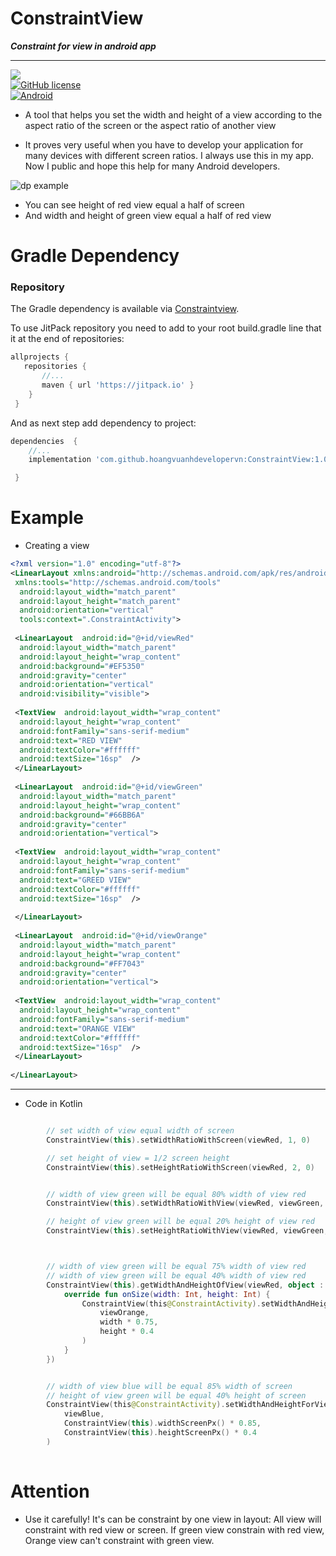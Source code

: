 # ConstraintView  

_**Constraint for view in android app**_
  
  ---
[![](https://jitpack.io/v/hoangvuanhdevelopervn/sdimen.svg)](https://jitpack.io/#hoangvuanhdevelopervn/ConstraintView/1.0)  
[![GitHub license](https://img.shields.io/hexpm/l/plug.svg)](https://github.com/ogiba/StyleableShareDialog/blob/master/LICENSE)  
[![Android](https://img.shields.io/badge/platform-android-green.svg)](https://developer.android.com/index.html)  
  
- A tool that helps you set the width and height of a view according to the aspect ratio of the screen or the aspect ratio of another view
  
- It proves very useful when you have to develop your application for many devices with different screen ratios. I always use this in my app. Now I public and hope this help for many Android developers.
  
  
  
![dp example](https://scontent.fhan2-4.fna.fbcdn.net/v/t1.15752-9/118761716_752876715288816_5417809174118962008_n.jpg?_nc_cat=105&_nc_sid=b96e70&_nc_ohc=zHJEvaFV1AEAX9icwJM&_nc_ht=scontent.fhan2-4.fna&oh=718fdbe5a589d7153bbaebc0c96593d0&oe=5F765A5F)  
  
  
  
-  You can see height of red view equal a half of screen
-  And width and height of green view equal a half of red view
  
  
# Gradle Dependency  
  
### Repository  
  
The Gradle dependency is available via [Constraintview](https://jitpack.io/#hoangvuanhdevelopervn/ConstraintView/1.0).  
  
To use JitPack repository you need to add to your root build.gradle line that it at the end of repositories:  
  
```gradle  
allprojects {  
   repositories { 
       //...        
       maven { url 'https://jitpack.io' }  
    }
 }
```  

And as next step add dependency to project:  
  
```gradle  
dependencies  {   
    //...
    implementation 'com.github.hoangvuanhdevelopervn:ConstraintView:1.0'

 }  
```  
  
  
  # Example
  
  
- Creating a view 
  
```xml  
<?xml version="1.0" encoding="utf-8"?>  
<LinearLayout xmlns:android="http://schemas.android.com/apk/res/android"  
 xmlns:tools="http://schemas.android.com/tools"  
  android:layout_width="match_parent"  
  android:layout_height="match_parent"  
  android:orientation="vertical"  
  tools:context=".ConstraintActivity">  
  
 <LinearLayout  android:id="@+id/viewRed"  
  android:layout_width="match_parent"  
  android:layout_height="wrap_content"  
  android:background="#EF5350"  
  android:gravity="center"  
  android:orientation="vertical"  
  android:visibility="visible">  
  
 <TextView  android:layout_width="wrap_content"  
  android:layout_height="wrap_content"  
  android:fontFamily="sans-serif-medium"  
  android:text="RED VIEW"  
  android:textColor="#ffffff"  
  android:textSize="16sp"  />  
 </LinearLayout>  
 
 <LinearLayout  android:id="@+id/viewGreen"  
  android:layout_width="match_parent"  
  android:layout_height="wrap_content"  
  android:background="#66BB6A"  
  android:gravity="center"  
  android:orientation="vertical">  
  
 <TextView  android:layout_width="wrap_content"  
  android:layout_height="wrap_content"  
  android:fontFamily="sans-serif-medium"  
  android:text="GREED VIEW"  
  android:textColor="#ffffff"  
  android:textSize="16sp"  />  
  
 </LinearLayout>  
 
 <LinearLayout  android:id="@+id/viewOrange"  
  android:layout_width="match_parent"  
  android:layout_height="wrap_content"  
  android:background="#FF7043"  
  android:gravity="center"  
  android:orientation="vertical">  
  
 <TextView  android:layout_width="wrap_content"  
  android:layout_height="wrap_content"  
  android:fontFamily="sans-serif-medium"  
  android:text="ORANGE VIEW"  
  android:textColor="#ffffff"  
  android:textSize="16sp"  />  
 </LinearLayout>  
 
</LinearLayout>  
```  
  
  
---  
 - Code in Kotlin  

```kotlin  

        // set width of view equal width of screen
        ConstraintView(this).setWidthRatioWithScreen(viewRed, 1, 0)

        // set height of view = 1/2 screen height
        ConstraintView(this).setHeightRatioWithScreen(viewRed, 2, 0)


        // width of view green will be equal 80% width of view red
        ConstraintView(this).setWidthRatioWithView(viewRed, viewGreen, 0.8, 0.0)

        // height of view green will be equal 20% height of view red
        ConstraintView(this).setHeightRatioWithView(viewRed, viewGreen, 0.2, 0.0)



        // width of view green will be equal 75% width of view red
        // width of view green will be equal 40% width of view red
        ConstraintView(this).getWidthAndHeightOfView(viewRed, object : IViewSizeCallback {
            override fun onSize(width: Int, height: Int) {
                ConstraintView(this@ConstraintActivity).setWidthAndHeightForView(
                    viewOrange,
                    width * 0.75,
                    height * 0.4
                )
            }
        })


        // width of view blue will be equal 85% width of screen
        // height of view green will be equal 40% height of screen
        ConstraintView(this@ConstraintActivity).setWidthAndHeightForView(
            viewBlue,
            ConstraintView(this).widthScreenPx() * 0.85,
            ConstraintView(this).heightScreenPx() * 0.4
        )
        

 ```


# Attention

- Use it carefully! It's can be constraint by one view in layout: All view will constraint with red view or screen. If green view constrain with red view, Orange view can't constraint with green view.
  